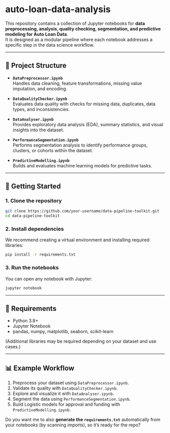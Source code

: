 # auto-loan-data-analysis

This repository contains a collection of Jupyter notebooks for **data preprocessing, analysis, quality checking, segmentation, and predictive modeling for Auto Loan Data**.  
It is designed as a modular pipeline where each notebook addresses a specific step in the data science workflow.  

---

## 📁 Project Structure

- **`DataPreprocessor.ipynb`**  
  Handles data cleaning, feature transformations, missing value imputation, and encoding.  

- **`DataQualityChecker.ipynb`**  
  Evaluates data quality with checks for missing data, duplicates, data types, and inconsistencies.
  
- **`DataAnalyser.ipynb`**  
  Provides exploratory data analysis (EDA), summary statistics, and visual insights into the dataset.  

- **`PerformanceSegmentation.ipynb`**  
  Performs segmentation analysis to identify performance groups, clusters, or cohorts within the dataset.  

- **`PredictiveModelling.ipynb`**  
  Builds and evaluates machine learning models for predictive tasks.  

---

## 🚀 Getting Started

### 1. Clone the repository
```bash
git clone https://github.com/your-username/data-pipeline-toolkit.git
cd data-pipeline-toolkit
````

### 2. Install dependencies

We recommend creating a virtual environment and installing required libraries:

```bash
pip install -r requirements.txt
```

### 3. Run the notebooks

You can open any notebook with Jupyter:

```bash
jupyter notebook
```

---

## 📌 Requirements

* Python 3.8+
* Jupyter Notebook
* pandas, numpy, matplotlib, seaborn, scikit-learn

(Additional libraries may be required depending on your dataset and use cases.)

---

## 📊 Example Workflow

1. Preprocess your dataset using `DataPreprocessor.ipynb`.
2. Validate its quality with `DataQualityChecker.ipynb`.
3. Explore and visualize it with `DataAnalyser.ipynb`.
4. Segment the data using `PerformanceSegmentation.ipynb`.
5. Build Logistic models for approval and funding with `PredictiveModelling.ipynb`.

Do you want me to also **generate the `requirements.txt`** automatically from your notebooks (by scanning imports), so it’s ready for the repo?
```
